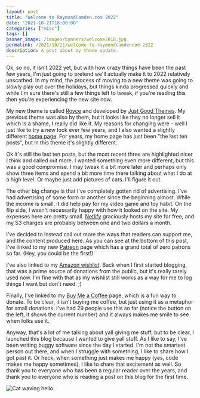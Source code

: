 ```yaml
---
layout: post
title: "Welcome to RaymondCamden.com 2022"
date: "2021-10-21T18:00:00"
categories: ["misc"]
tags: []
banner_image: /images/banners/welcome2018.jpg
permalink: /2021/10/21/welcome-to-raymondcamdencom-2022
description: A post about my theme update. 
---
```


Ok, so no, it isn't 2022 yet, but with how crazy things have been the past few years, I'm just going to pretend we'll actually make it to 2022 relatively unscathed. In my mind, the process of moving to a new theme was going to slowly play out over the holidays, but things kinda progressed quickly and while I'm sure there's still a few things left to tweak, if you're reading this then you're experiencing the new site now. 

My new theme is called [Royce](https://justgoodthemes.com/ghost-themes/royce/) and developed by [Just Good Themes](https://justgoodthemes.com/). My previous theme was also by them, but it looks like they no longer sell it which is a shame, I really did like it. My reasons for changing were - well I just like to try a new look ever few years, and I also wanted a slightly different [home page](https://www.raymondcamden.com/). For years, my home page has just been "the last ten posts", but in this theme it's slightly different. 

Ok it's still the last ten posts, but the most recent three are highlighted nicer I think and called out more. I wanted something even more different, but this was a good compromise. I may tweak it a bit more later and perhaps only show three items and spend a bit more time there talking about what I do at a high level. Or maybe just add pictures of cats. I'll figure it out. 

The other big change is that I've completely gotten rid of advertising. I've had advertising of some form or another since the beginning almost. While the income is small, it did help pay for my video game and toy habit. On the flip side, I wasn't necessarily happy with how it looked on the site. My expenses here are pretty small. [Netlify](https://www.netlify.com/) graciously hosts my site for free, and my S3 charges are probably between one and two dollars a month.

I've decided to instead call out more the ways that readers can support me, and the content produced here. As you can see at the bottom of this post, I've linked to my new [Patreon](https://www.patreon.com/raymondcamden) page which has a grand total of zero patrons so far. (Hey, you could be the first!) 

I've also linked to my [Amazon wishlist](http://www.amazon.com/gp/registry/wishlist/2TCL1D08EZEYE/ref=cm_wl_rlist_go_v?). Back when I first started blogging, that was a prime source of donations from the public, but it's really rarely used now. I'm fine with that as my wishlist still works as a way for me to log things I want but don't need. ;) 

Finally, I've linked to my [Buy Me a Coffee](https://www.buymeacoffee.com/raymondcamden) page, which is a fun way to donate. To be clear, it isn't buying me coffee, but just using it as a metaphor for small donations. I've had 29 people use this so far (notice the button on the left, it shows the current number) and it always makes me smile to see when folks use it. 

Anyway, that's a lot of me talking about yall giving me stuff, but to be clear, I launched this blog because I wanted to give yall stuff. As I like to say, I've been writing buggy software since the day I started. I'm not the smartest person out there, and when I struggle with something, I like to share how I got past it. Or heck, when something just makes me happy (yes, code makes me happy sometimes), I like to share that excitement as well. So thank you to everyone who has been a regular reader over the years, and thank you to everyone who is reading a post on this blog for the first time. 

<p>
<img data-src="https://static.raymondcamden.com/images/2021/10/hello-cat.gif" alt="Cat waving hello." class="lazyload imgborder imgcenter">
</p>